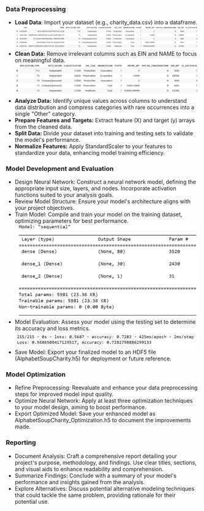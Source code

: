 

### Data Preprocessing
* __Load Data__: Import your dataset (e.g., charity_data.csv) into a dataframe.
![Original Datafream](https://github.com/mjardinico/deep-learning-challenge/blob/main/Resources/Images/application_df.png)
* __Clean Data:__ Remove irrelevant columns such as EIN and NAME to focus on meaningful data.
![Drop EIN and Name](https://github.com/mjardinico/deep-learning-challenge/blob/main/Resources/Images/application_df_drop.png)
* __Analyze Data:__ Identify unique values across columns to understand data distribution and compress categories with rare occurrences into a single "Other" category.
* __Prepare Features and Targets:__ Extract feature (X) and target (y) arrays from the cleaned data.
* __Split Data:__ Divide your dataset into training and testing sets to validate the model's performance.
* __Normalize Features:__ Apply StandardScaler to your features to standardize your data, enhancing model training efficiency.

### Model Development and Evaluation
* Design Neural Network: Construct a neural network model, defining the appropriate input size, layers, and nodes. Incorporate activation functions suited to your analysis goals.
* Review Model Structure: Ensure your model's architecture aligns with your project objectives.
* Train Model: Compile and train your model on the training dataset, optimizing parameters for best performance.
![Structure of the Model](https://github.com/mjardinico/deep-learning-challenge/blob/main/Resources/Images/model_structure1.png)
* Model Evaluation: Assess your model using the testing set to determine its accuracy and loss metrics.
![Accuracy and loss metrics](https://github.com/mjardinico/deep-learning-challenge/blob/main/Resources/Images/accuracy_loss_1.png)
* Save Model: Export your finalized model to an HDF5 file (AlphabetSoupCharity.h5) for deployment or future reference.

### Model Optimization
* Refine Preprocessing: Reevaluate and enhance your data preprocessing steps for improved model input quality.
* Optimize Neural Network: Apply at least three optimization techniques to your model design, aiming to boost performance.
* Export Optimized Model: Save your enhanced model as AlphabetSoupCharity_Optimization.h5 to document the improvements made.

### Reporting
* Document Analysis: Craft a comprehensive report detailing your project's purpose, methodology, and findings. Use clear titles, sections, and visual aids to enhance readability and comprehension.
* Summarize Findings: Conclude with a summary of your model's performance and insights gained from the analysis.
* Explore Alternatives: Discuss potential alternative modeling techniques that could tackle the same problem, providing rationale for their potential use.